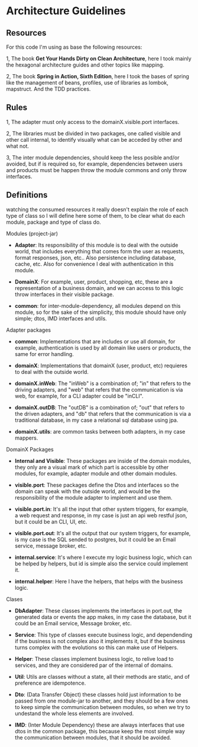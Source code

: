 # Architecture Guidelines

## Resources

For this code I'm using as base the following resources:

1, The book **Get Your Hands Dirty on Clean Architecture**, here I took mainly
the hexagonal architecture guides and other topics like mapping.

2, The book **Spring in Action, Sixth Edition**, here I took the bases of spring
like the management of beans, profiles, use of libraries as lombok, mapstruct.
And the TDD practices.

## Rules

1, The adapter must only access to the domainX.visible.port interfaces.

2, The libraries must be divided in two packages, one called visible and other
call internal, to identify visually what can be acceded by other and what not.

3, The inter module dependencies, should keep the less posible and/or avoided,
but if is required so, for example, dependencies between users and products must
be happen throw the module commons and only throw interfaces.

## Definitions

watching the consumed resources it really doesn't explain the role of each type of
class so I will define here some of them, to be clear what do each module, package
and type of class do.

Modules (project-jar)

- **Adapter**: Its responsibility of this module is to deal with the outside world,
  that includes everything that comes form the user as requests, format responses,
  json, etc.. Also persistence including database, cache, etc. Also for convenience
  I deal with authentication in this module.

- **DomainX**: For example, user, product, shopping, etc, these are a representation
  of a business domain, and we can access to this logic throw interfaces in their
  visible package.

- **common**: for inter-module-dependency, all modules depend on this module,
  so for the sake of the simplicity, this module should have only simple; dtos,
  IMD interfaces and utils.

Adapter packages

- **common**: Implementations that are includes or use all domain,
  for example, authentication is used by all domain like users or products, the
  same for error handling.

- **domainX**: Implementations that domainX (user, product, etc)
  requieres to deal with the outside world.

- **domainX.inWeb**: The "inWeb" is a combination of; "in" that refers to the
  driving adapters, and "web" that refers that the communication is via web,
  for example, for a CLI adapter could be "inCLI".

- **domainX.outDB**: The "outDB" is a combination of; "out" that refers to the
  driven adapters, and "db" that refers that the communication is via a traditional
  database, in my case a relational sql database using jpa.

- **domainX.utils**: are common tasks between both adapters, in my case mappers.

DomainX Packages

- **Internal and Visible**: These packages are inside of the domain modules,
  they only are a visual mark of which part is accessible by other modules,
  for example, adapter module and other domain modules.

- **visible.port**: These packages define the Dtos and interfaces so the domain can
  speak with the outside world, and would be the responsibility of the module
  adapter to implement and use them.

- **visible.port.in**: It's all the input that other system triggers, for example, a web
  request and response, in my case is just an api web restful json, but it could
  be an CLI, UI, etc.

- **visible.port.out**: It's all the output that our system triggers, for example, is my
  case is the SQL sended to postgres, but it could be an Email service, message
  broker, etc.

- **internal.service**: It's where I execute my logic business logic, which can
  be helped by helpers, but id is simple also the service could implement it.

- **internal.helper**: Here I have the helpers, that helps with the business logic.

Clases

- **DbAdapter**: These classes implements the interfaces in port.out, the generated
  data or events the app makes, in my case the database, but it could be an Email
  service, Message broker, etc.

- **Service**: This type of classes execute business logic, and dependending if the
  business is not complex also it implements it, but if the business turns complex
  with the evolutions so this can make use of Helpers.

- **Helper**: These classes implement business logic, to relive load to services,
  and they are considered par of the internal of domains.

- **Util**: Utils are classes without a state, all their methods are static, and of
  preference are idempotence.

- **Dto**: (Data Transfer Object) these classes hold just information to be passed
  from one module-jar to another, and they should be a few ones to keep simple
  the communication between modules, so when we try to undestand the whole less
  elements are involved.

- **IMD**: (Inter Module Dependency) these are always interfaces that use dtos in
  the common package, this because keep the most simple way the communication
  between modules, that it should be avoided.
